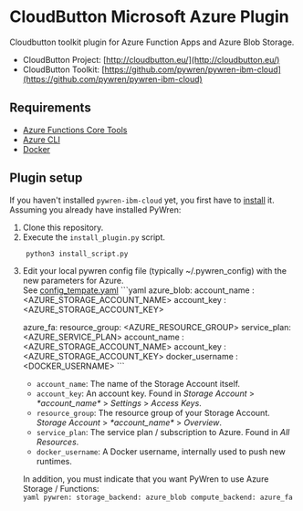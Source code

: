 # CloudButton Microsoft Azure Plugin
Cloudbutton toolkit plugin for Azure Function Apps and Azure Blob Storage.

- CloudButton Project: [http://cloudbutton.eu/](http://cloudbutton.eu/)
- CloudButton Toolkit: [https://github.com/pywren/pywren-ibm-cloud](https://github.com/pywren/pywren-ibm-cloud)

## Requirements
 - [Azure Functions Core Tools](https://docs.microsoft.com/en-us/azure/azure-functions/functions-run-local)
 - [Azure CLI](https://docs.microsoft.com/en-us/cli/azure/install-azure-cli?view=azure-cli-latest)
 - [Docker](https://docs.docker.com/install/)
## Plugin setup
If you haven't installed `pywren-ibm-cloud` yet, you first have to [install](https://github.com/pywren/pywren-ibm-cloud/blob/master/README.md#pywren-setup) it.\
Assuming you already have installed PyWren:
  1.  Clone this repository.
  2.  Execute the `install_plugin.py` script. 
  ```
      python3 install_script.py
  ```
  3.  Edit your local pywren config file (typically ~/.pywren_config)
     with the new parameters for Azure.\
     See [config_tempate.yaml](/config_template.yaml)
     ```yaml
      azure_blob:
        account_name : <AZURE_STORAGE_ACCOUNT_NAME>
        account_key  : <AZURE_STORAGE_ACCOUNT_KEY>
        
      azure_fa:
        resource_group: <AZURE_RESOURCE_GROUP>
        service_plan: <AZURE_SERVICE_PLAN>
        account_name : <AZURE_STORAGE_ACCOUNT_NAME>
        account_key  : <AZURE_STORAGE_ACCOUNT_KEY>
        docker_username : <DOCKER_USERNAME>
     ```
      - `account_name`: The name of the Storage Account itself.
      - `account_key`: An account key. Found in *Storage Account* > *\*account_name\** > *Settings* > *Access Keys*.
      - `resource_group`: The resource group of your Storage Account. *Storage Account* > *\*account_name\** > *Overview*.
      - `service_plan`: The service plan / subscription to Azure. Found in *All Resources*.
      - `docker_username`: A Docker username, internally used to push new runtimes.
      
      In addition, you must indicate that you want PyWren to use Azure Storage / Functions:     
     ```yaml
        pywren:
          storage_backend: azure_blob
          compute_backend: azure_fa
     ```
     
     

